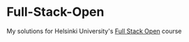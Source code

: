 # Full-Stack-Open
My solutions for Helsinki University's [Full Stack Open](https://fullstackopen.com/en/) course
